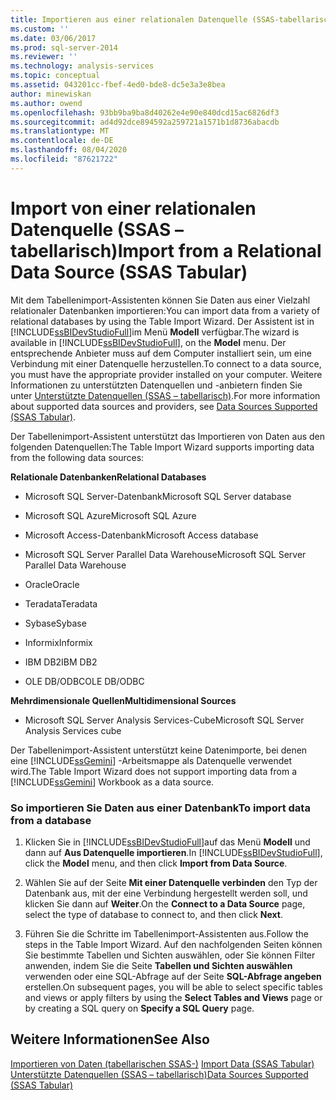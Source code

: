 ```yaml
---
title: Importieren aus einer relationalen Datenquelle (SSAS-tabellarisch) | Microsoft-Dokumentation
ms.custom: ''
ms.date: 03/06/2017
ms.prod: sql-server-2014
ms.reviewer: ''
ms.technology: analysis-services
ms.topic: conceptual
ms.assetid: 043201cc-fbef-4ed0-bde8-dc5e3a3e8bea
author: minewiskan
ms.author: owend
ms.openlocfilehash: 93bb9ba9ba8d40262e4e90e840dcd15ac6826df3
ms.sourcegitcommit: ad4d92dce894592a259721a1571b1d8736abacdb
ms.translationtype: MT
ms.contentlocale: de-DE
ms.lasthandoff: 08/04/2020
ms.locfileid: "87621722"
---
```

# <a name="import-from-a-relational-data-source-ssas-tabular"></a><span data-ttu-id="a987c-102">Import von einer relationalen Datenquelle (SSAS – tabellarisch)</span><span class="sxs-lookup"><span data-stu-id="a987c-102">Import from a Relational Data Source (SSAS Tabular)</span></span>
  <span data-ttu-id="a987c-103">Mit dem Tabellenimport-Assistenten können Sie Daten aus einer Vielzahl relationaler Datenbanken importieren:</span><span class="sxs-lookup"><span data-stu-id="a987c-103">You can import data from a variety of relational databases by using the Table Import Wizard.</span></span> <span data-ttu-id="a987c-104">Der Assistent ist in [!INCLUDE[ssBIDevStudioFull](../includes/ssbidevstudiofull-md.md)]im Menü **Modell** verfügbar.</span><span class="sxs-lookup"><span data-stu-id="a987c-104">The wizard is available in [!INCLUDE[ssBIDevStudioFull](../includes/ssbidevstudiofull-md.md)], on the **Model** menu.</span></span> <span data-ttu-id="a987c-105">Der entsprechende Anbieter muss auf dem Computer installiert sein, um eine Verbindung mit einer Datenquelle herzustellen.</span><span class="sxs-lookup"><span data-stu-id="a987c-105">To connect to a data source, you must have the appropriate provider installed on your computer.</span></span> <span data-ttu-id="a987c-106">Weitere Informationen zu unterstützten Datenquellen und -anbietern finden Sie unter [Unterstützte Datenquellen &#40;SSAS – tabellarisch&#41;](tabular-models/data-sources-supported-ssas-tabular.md).</span><span class="sxs-lookup"><span data-stu-id="a987c-106">For more information about supported data sources and providers, see [Data Sources Supported &#40;SSAS Tabular&#41;](tabular-models/data-sources-supported-ssas-tabular.md).</span></span>  
  
 <span data-ttu-id="a987c-107">Der Tabellenimport-Assistent unterstützt das Importieren von Daten aus den folgenden Datenquellen:</span><span class="sxs-lookup"><span data-stu-id="a987c-107">The Table Import Wizard supports importing data from the following data sources:</span></span>  
  
 <span data-ttu-id="a987c-108">**Relationale Datenbanken**</span><span class="sxs-lookup"><span data-stu-id="a987c-108">**Relational Databases**</span></span>  
  
-   <span data-ttu-id="a987c-109">Microsoft SQL Server-Datenbank</span><span class="sxs-lookup"><span data-stu-id="a987c-109">Microsoft SQL Server database</span></span>  
  
-   <span data-ttu-id="a987c-110">Microsoft SQL Azure</span><span class="sxs-lookup"><span data-stu-id="a987c-110">Microsoft SQL Azure</span></span>  
  
-   <span data-ttu-id="a987c-111">Microsoft Access-Datenbank</span><span class="sxs-lookup"><span data-stu-id="a987c-111">Microsoft Access database</span></span>  
  
-   <span data-ttu-id="a987c-112">Microsoft SQL Server Parallel Data Warehouse</span><span class="sxs-lookup"><span data-stu-id="a987c-112">Microsoft SQL Server Parallel Data Warehouse</span></span>  
  
-   <span data-ttu-id="a987c-113">Oracle</span><span class="sxs-lookup"><span data-stu-id="a987c-113">Oracle</span></span>  
  
-   <span data-ttu-id="a987c-114">Teradata</span><span class="sxs-lookup"><span data-stu-id="a987c-114">Teradata</span></span>  
  
-   <span data-ttu-id="a987c-115">Sybase</span><span class="sxs-lookup"><span data-stu-id="a987c-115">Sybase</span></span>  
  
-   <span data-ttu-id="a987c-116">Informix</span><span class="sxs-lookup"><span data-stu-id="a987c-116">Informix</span></span>  
  
-   <span data-ttu-id="a987c-117">IBM DB2</span><span class="sxs-lookup"><span data-stu-id="a987c-117">IBM DB2</span></span>  
  
-   <span data-ttu-id="a987c-118">OLE DB/ODBC</span><span class="sxs-lookup"><span data-stu-id="a987c-118">OLE DB/ODBC</span></span>  
  
 <span data-ttu-id="a987c-119">**Mehrdimensionale Quellen**</span><span class="sxs-lookup"><span data-stu-id="a987c-119">**Multidimensional Sources**</span></span>  
  
-   <span data-ttu-id="a987c-120">Microsoft SQL Server Analysis Services-Cube</span><span class="sxs-lookup"><span data-stu-id="a987c-120">Microsoft SQL Server Analysis Services cube</span></span>  
  
 <span data-ttu-id="a987c-121">Der Tabellenimport-Assistent unterstützt keine Datenimporte, bei denen eine [!INCLUDE[ssGemini](../includes/ssgemini-md.md)] -Arbeitsmappe als Datenquelle verwendet wird.</span><span class="sxs-lookup"><span data-stu-id="a987c-121">The Table Import Wizard does not support importing data from a [!INCLUDE[ssGemini](../includes/ssgemini-md.md)] Workbook as a data source.</span></span>  
  
### <a name="to-import-data-from-a-database"></a><span data-ttu-id="a987c-122">So importieren Sie Daten aus einer Datenbank</span><span class="sxs-lookup"><span data-stu-id="a987c-122">To import data from a database</span></span>  
  
1.  <span data-ttu-id="a987c-123">Klicken Sie in [!INCLUDE[ssBIDevStudioFull](../includes/ssbidevstudiofull-md.md)]auf das Menü **Modell** und dann auf **Aus Datenquelle importieren**.</span><span class="sxs-lookup"><span data-stu-id="a987c-123">In [!INCLUDE[ssBIDevStudioFull](../includes/ssbidevstudiofull-md.md)], click the **Model** menu, and then click **Import from Data Source**.</span></span>  
  
2.  <span data-ttu-id="a987c-124">Wählen Sie auf der Seite **Mit einer Datenquelle verbinden** den Typ der Datenbank aus, mit der eine Verbindung hergestellt werden soll, und klicken Sie dann auf **Weiter**.</span><span class="sxs-lookup"><span data-stu-id="a987c-124">On the **Connect to a Data Source** page, select the type of database to connect to, and then click **Next**.</span></span>  
  
3.  <span data-ttu-id="a987c-125">Führen Sie die Schritte im Tabellenimport-Assistenten aus.</span><span class="sxs-lookup"><span data-stu-id="a987c-125">Follow the steps in the Table Import Wizard.</span></span> <span data-ttu-id="a987c-126">Auf den nachfolgenden Seiten können Sie bestimmte Tabellen und Sichten auswählen, oder Sie können Filter anwenden, indem Sie die Seite **Tabellen und Sichten auswählen** verwenden oder eine SQL-Abfrage auf der Seite **SQL-Abfrage angeben** erstellen.</span><span class="sxs-lookup"><span data-stu-id="a987c-126">On subsequent pages, you will be able to select specific tables and views or apply filters by using the **Select Tables and Views** page or by creating a SQL query on **Specify a SQL Query** page.</span></span>  
  
## <a name="see-also"></a><span data-ttu-id="a987c-127">Weitere Informationen</span><span class="sxs-lookup"><span data-stu-id="a987c-127">See Also</span></span>  
 <span data-ttu-id="a987c-128">[Importieren von Daten &#40;tabellarischen SSAS-&#41;](import-data-ssas-tabular.md) </span><span class="sxs-lookup"><span data-stu-id="a987c-128">[Import Data &#40;SSAS Tabular&#41;](import-data-ssas-tabular.md) </span></span>  
 [<span data-ttu-id="a987c-129">Unterstützte Datenquellen &#40;SSAS – tabellarisch&#41;</span><span class="sxs-lookup"><span data-stu-id="a987c-129">Data Sources Supported &#40;SSAS Tabular&#41;</span></span>](tabular-models/data-sources-supported-ssas-tabular.md)  
  
  
